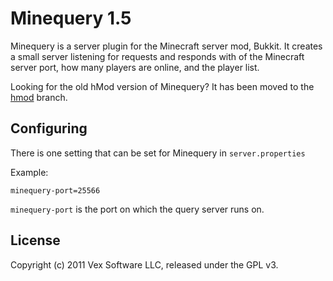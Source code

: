 # Minequery 1.5

Minequery is a server plugin for the Minecraft server mod, Bukkit. It creates a small server listening for requests and responds with of the Minecraft server port, how many players are online, and the player list.

Looking for the old hMod version of Minequery? It has been moved to the [hmod](https://github.com/vexsoftware/minequery/tree/hmod) branch.

## Configuring

There is one setting that can be set for Minequery in `server.properties`

Example:

    minequery-port=25566

`minequery-port` is the port on which the query server runs on.

## License

Copyright (c) 2011 Vex Software LLC, released under the GPL v3.